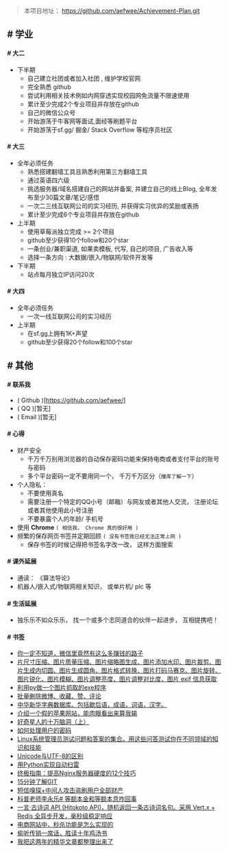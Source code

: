 

> 本项目地址：  https://github.com/aefwee/Achievement-Plan.git

## \# 学业


#### \# 大二

-	下半期  
	-	自己建立社团或者加入社团 , 维护学校官网  
	-	完全熟悉 github  
	-	尝试利用相关技术例如内网穿透实现校园网免流量不限速使用  
	-	累计至少完成2个专业项目并存放在github  
	-	自己的微信公众号  
	-	开始游荡于牛客网等面试,面经等刷题平台  
	-	开始游荡于sf.gg/ 掘金/ Stack Overflow 等程序员社区  


#### \# 大三

-	全年必须任务  
	-	熟悉搭建翻墙工具且熟悉利用第三方翻墙工具  
	-	通过英语四六级  
	-	挑选服务器/域名搭建自己的网站并备案, 并建立自己的线上Blog, 全年发布至少30篇文章/笔记/感悟
	-	一次二三线互联网公司的实习经历, 并获得实习优异的奖励或表扬  
	-	累计至少完成6个专业项目并存放在github  
-	上半期  
	-	使用草莓派独立完成 >= 2个项目  
	-	github至少获得10个follow和20个star  
	-	一条创业/兼职渠道, 如果卖模板, 代写, 自己的项目, 广告收入等	  
	-	选择一条方向 :  大数据/嵌入/物联网/软件开发等		  
-	下半期  
	-	站点每月独立IP访问20次  


#### \# 大四
 
-	全年必须任务  
	-	一次一线互联网公司的实习经历  
-	上半期  
	-	在sf.gg上拥有1K+声望  
	-	github至少获得20个follow和100个star  



## \# 其他

#### \# 联系我

-	( Github )[https://github.com/aefwee/]
-	( QQ )[暂无]
-	( Email )[暂无]


#### \# 心得

-	财产安全
	-	千万千万别用浏览器的自动保存密码功能来保持电商或者支付平台的账号与密码
	-	多个平台密码一定不要用同一个， 千万千万区分（`撞库了解一下`）
-	个人隐私：	
	-	不要使用真名  
	-	需要注册一个特定的QQ小号（邮箱）与网友或者其他人交流， 注册论坛或者其他使用此小号注册    
	-	不要暴露个人的年龄/ 手机号  
-	使用 **Chrome** `( 相信我， Chrome 真的很好用 )`
-	频繁的保存网页书签并定期回顾 ` ( 没有书签我已经无法正常上网 ) `
	-	保存书签的时候记得把书签名字改一改， 这样方面搜索


#### \# 课外延展

-	通读： 《算法导论》
-	机器人/嵌入式/物联网相关知识， 或单片机/ plc 等


#### \# 生活延展

-	独乐乐不如众乐乐， 找一个或多个志同道合的伙伴一起进步， 互相提携吧！


#### \# 书签

-	[你一定不知道，微信里竟然有这么多赚钱的路子](https://mp.weixin.qq.com/s/-OKMyj9B-9dvzHhlp6UvrQ/)
-	[片尺寸压缩、图片质量压缩、图片缩略图生成、图片添加水印、图片裁剪、图片生成内切圆、图片生成圆角、图片格式转换、图片打码马赛克、图片旋转、图片锐化、图片模糊、图片调整亮度、图片调整对比度、图片 exif 信息获取](https://yijiangaitu.com/)
-	[利用py做一个图片抓取的exe程序](https://github.com/djun/PyQtPicsCrawler/)
-	[批量删除微博、收藏、赞、评论](http://weibo_tool.wbdacdn.com/)
-	[中华新华字典数据库。包括歇后语，成语，词语，汉字。](https://github.com/pwxcoo/chinese-xinhua/)
-	[介绍一个假的苹果网站，能肉眼看出来算我输](https://daily.zhihu.com/story/9695049?hmsr=toutiao.io&utm_medium=toutiao.io&utm_source=toutiao.io/)
-	[好奇星人的十万脑洞（上）](https://www.zhihu.com/special/19955433/)
-	[如何处理用户的密码](http://sexywp.com/how-to-deal-with-user-password.htm?f=http://blogread.cn/)
-	[Linux系统管理员测试问题和答案的集合。用这些问答测试你在不同领域的知识和技能](https://github.com/trimstray/test-your-sysadmin-skills/)
-	[Unicode与UTF-8的区别](https://mp.weixin.qq.com/s/q-VmuWrsKSBMhWxjafPsng/)
-	[用Python实现自动扫雷](https://mp.weixin.qq.com/s/UWhsNnTsS4_ttf2zjujaCA/)
-	[终极指南：提高Nginx服务器硬度的12个技巧](https://juejin.im/entry/5b5acfd0f265da0f990d651b/)
-	[15分钟了解GIT](https://mp.weixin.qq.com/s/VMSwJIuk1BbcZerVopUWhQ/)
-	[短信嗅探+中间人攻击盗刷用户全部财产](https://mp.weixin.qq.com/s?__biz=MzI3MTA2MTk4NQ==&mid=2650586583&idx=1&sn=f1f459fc987dec6334969169ade4b74a/)
-	[科普老师李永乐# 等额本金和等额本息咋回事](https://weibo.com/3325704142/GsWhorpNf?type=comment/)
-	[一言·古诗词 API (Hitokoto API)，随机返回一条古诗词名句。采用 Vert.x + Redis 全异步开发，毫秒级稳定响应](https://github.com/xenv/gushici/)
-	[电商网站中，秒杀功能是怎么实现的](https://weibo.com/3306361973/GtJLdsrzn?type=comment#_rnd1589263093294/)
-	[偷听传销一席话，胜读十年鸡汤书](https://zhuanlan.zhihu.com/p/41958316?utm_source=wechat_timeline&utm_medium=social&utm_oi=696084238058917888&from=timeline/)
-	[我把这两年的精华文章都整理出来了](https://mp.weixin.qq.com/s/Cpxiq7EuMtfAC8f4BmVIOQ/)










